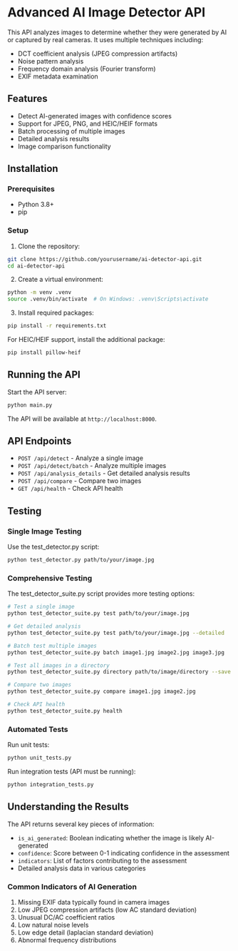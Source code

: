 # Advanced AI Image Detector API

This API analyzes images to determine whether they were generated by AI or captured by real cameras. It uses multiple techniques including:

- DCT coefficient analysis (JPEG compression artifacts)
- Noise pattern analysis
- Frequency domain analysis (Fourier transform)
- EXIF metadata examination

## Features

- Detect AI-generated images with confidence scores
- Support for JPEG, PNG, and HEIC/HEIF formats
- Batch processing of multiple images
- Detailed analysis results
- Image comparison functionality

## Installation

### Prerequisites

- Python 3.8+
- pip

### Setup

1. Clone the repository:

```bash
git clone https://github.com/yourusername/ai-detector-api.git
cd ai-detector-api
```

2. Create a virtual environment:

```bash
python -m venv .venv
source .venv/bin/activate  # On Windows: .venv\Scripts\activate
```

3. Install required packages:

```bash
pip install -r requirements.txt
```

For HEIC/HEIF support, install the additional package:

```bash
pip install pillow-heif
```

## Running the API

Start the API server:

```bash
python main.py
```

The API will be available at `http://localhost:8000`.

## API Endpoints

- `POST /api/detect` - Analyze a single image
- `POST /api/detect/batch` - Analyze multiple images
- `POST /api/analysis_details` - Get detailed analysis results
- `POST /api/compare` - Compare two images
- `GET /api/health` - Check API health

## Testing

### Single Image Testing

Use the test_detector.py script:

```bash
python test_detector.py path/to/your/image.jpg
```

### Comprehensive Testing

The test_detector_suite.py script provides more testing options:

```bash
# Test a single image
python test_detector_suite.py test path/to/your/image.jpg

# Get detailed analysis
python test_detector_suite.py test path/to/your/image.jpg --detailed

# Batch test multiple images
python test_detector_suite.py batch image1.jpg image2.jpg image3.jpg

# Test all images in a directory
python test_detector_suite.py directory path/to/image/directory --save

# Compare two images
python test_detector_suite.py compare image1.jpg image2.jpg

# Check API health
python test_detector_suite.py health
```

### Automated Tests

Run unit tests:

```bash
python unit_tests.py
```

Run integration tests (API must be running):

```bash
python integration_tests.py
```

## Understanding the Results

The API returns several key pieces of information:

- `is_ai_generated`: Boolean indicating whether the image is likely AI-generated
- `confidence`: Score between 0-1 indicating confidence in the assessment
- `indicators`: List of factors contributing to the assessment
- Detailed analysis data in various categories

### Common Indicators of AI Generation

1. Missing EXIF data typically found in camera images
2. Low JPEG compression artifacts (low AC standard deviation)
3. Unusual DC/AC coefficient ratios
4. Low natural noise levels
5. Low edge detail (laplacian standard deviation)
6. Abnormal frequency distributions
